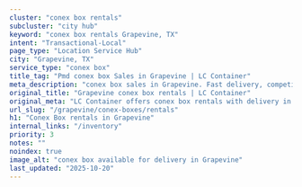 ```yaml
---
cluster: "conex box rentals"
subcluster: "city hub"
keyword: "conex box rentals Grapevine, TX"
intent: "Transactional-Local"
page_type: "Location Service Hub"
city: "Grapevine, TX"
service_type: "conex box"
title_tag: "Pmd conex box Sales in Grapevine | LC Container"
meta_description: "conex box sales in Grapevine. Fast delivery, competitive pricing. Serving conex boxes area. Quote ID: QAR. Call (214) 524-4168 for your free quote today."
original_title: "Grapevine conex box rentals | LC Container"
original_meta: "LC Container offers conex box rentals with delivery in Grapevine, TX. Local. Fast quotes. Since 2003."
url_slug: "/grapevine/conex-boxes/rentals"
h1: "Conex Box rentals in Grapevine"
internal_links: "/inventory"
priority: 3
notes: ""
noindex: true
image_alt: "conex box available for delivery in Grapevine"
last_updated: "2025-10-20"
---
```


<!-- TODO: Add unique city/inventory copy, images, and internal links here. -->
